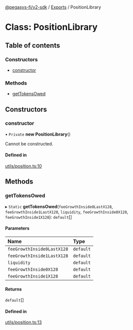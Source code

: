 [@pegasys-fi/v2-sdk](../README.md) / [Exports](../modules.md) / PositionLibrary

# Class: PositionLibrary

## Table of contents

### Constructors

- [constructor](PositionLibrary.md#constructor)

### Methods

- [getTokensOwed](PositionLibrary.md#gettokensowed)

## Constructors

### constructor

• `Private` **new PositionLibrary**()

Cannot be constructed.

#### Defined in

[utils/position.ts:10](https://github.com/Uniswap/v2-sdk/blob/08a7c05/src/utils/position.ts#L10)

## Methods

### getTokensOwed

▸ `Static` **getTokensOwed**(`feeGrowthInside0LastX128`, `feeGrowthInside1LastX128`, `liquidity`, `feeGrowthInside0X128`, `feeGrowthInside1X128`): `default`[]

#### Parameters

| Name | Type |
| :------ | :------ |
| `feeGrowthInside0LastX128` | `default` |
| `feeGrowthInside1LastX128` | `default` |
| `liquidity` | `default` |
| `feeGrowthInside0X128` | `default` |
| `feeGrowthInside1X128` | `default` |

#### Returns

`default`[]

#### Defined in

[utils/position.ts:13](https://github.com/Uniswap/v2-sdk/blob/08a7c05/src/utils/position.ts#L13)
